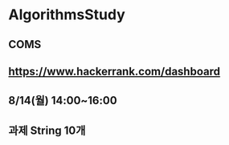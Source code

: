 # AlgorithmsStudy 
## COMS
## https://www.hackerrank.com/dashboard
## 8/14(월) 14:00~16:00
## 과제 String 10개


